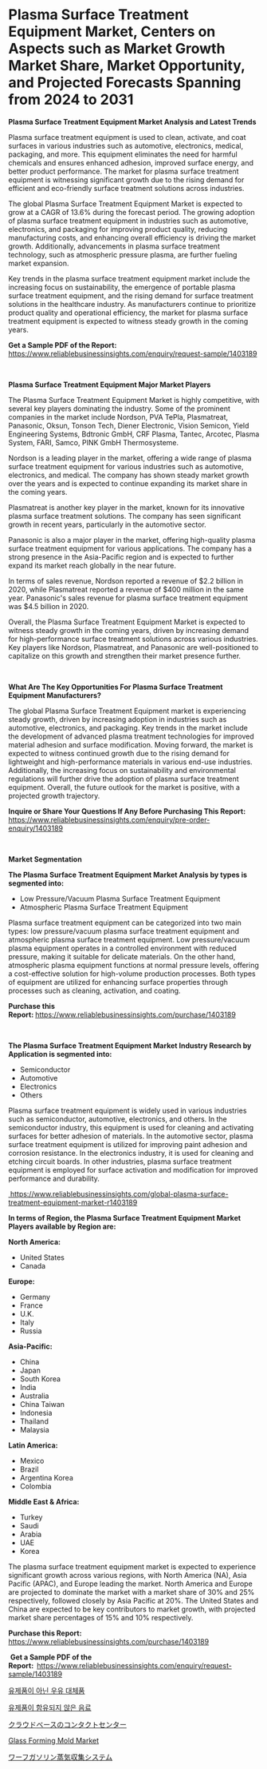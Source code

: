 <p><h1>Plasma Surface Treatment Equipment Market, Centers on Aspects such as Market Growth Market Share, Market Opportunity, and Projected Forecasts Spanning from 2024 to 2031</h1></p><p><strong>Plasma Surface Treatment Equipment Market Analysis and Latest Trends</strong></p>
<p><p>Plasma surface treatment equipment is used to clean, activate, and coat surfaces in various industries such as automotive, electronics, medical, packaging, and more. This equipment eliminates the need for harmful chemicals and ensures enhanced adhesion, improved surface energy, and better product performance. The market for plasma surface treatment equipment is witnessing significant growth due to the rising demand for efficient and eco-friendly surface treatment solutions across industries. </p><p>The global Plasma Surface Treatment Equipment Market is expected to grow at a CAGR of 13.6% during the forecast period. The growing adoption of plasma surface treatment equipment in industries such as automotive, electronics, and packaging for improving product quality, reducing manufacturing costs, and enhancing overall efficiency is driving the market growth. Additionally, advancements in plasma surface treatment technology, such as atmospheric pressure plasma, are further fueling market expansion. </p><p>Key trends in the plasma surface treatment equipment market include the increasing focus on sustainability, the emergence of portable plasma surface treatment equipment, and the rising demand for surface treatment solutions in the healthcare industry. As manufacturers continue to prioritize product quality and operational efficiency, the market for plasma surface treatment equipment is expected to witness steady growth in the coming years.</p></p>
<p><strong>Get a Sample PDF of the Report:&nbsp;</strong> <a href="https://www.reliablebusinessinsights.com/enquiry/request-sample/1403189">https://www.reliablebusinessinsights.com/enquiry/request-sample/1403189</a></p>
<p>&nbsp;</p>
<p><strong>Plasma Surface Treatment Equipment Major Market Players</strong></p>
<p><p>The Plasma Surface Treatment Equipment Market is highly competitive, with several key players dominating the industry. Some of the prominent companies in the market include Nordson, PVA TePla, Plasmatreat, Panasonic, Oksun, Tonson Tech, Diener Electronic, Vision Semicon, Yield Engineering Systems, Bdtronic GmbH, CRF Plasma, Tantec, Arcotec, Plasma System, FARI, Samco, PINK GmbH Thermosysteme.</p><p>Nordson is a leading player in the market, offering a wide range of plasma surface treatment equipment for various industries such as automotive, electronics, and medical. The company has shown steady market growth over the years and is expected to continue expanding its market share in the coming years.</p><p>Plasmatreat is another key player in the market, known for its innovative plasma surface treatment solutions. The company has seen significant growth in recent years, particularly in the automotive sector.</p><p>Panasonic is also a major player in the market, offering high-quality plasma surface treatment equipment for various applications. The company has a strong presence in the Asia-Pacific region and is expected to further expand its market reach globally in the near future.</p><p>In terms of sales revenue, Nordson reported a revenue of $2.2 billion in 2020, while Plasmatreat reported a revenue of $400 million in the same year. Panasonic's sales revenue for plasma surface treatment equipment was $4.5 billion in 2020.</p><p>Overall, the Plasma Surface Treatment Equipment Market is expected to witness steady growth in the coming years, driven by increasing demand for high-performance surface treatment solutions across various industries. Key players like Nordson, Plasmatreat, and Panasonic are well-positioned to capitalize on this growth and strengthen their market presence further.</p></p>
<p>&nbsp;</p>
<p><strong>What Are The Key Opportunities For Plasma Surface Treatment Equipment Manufacturers?</strong></p>
<p><p>The global Plasma Surface Treatment Equipment market is experiencing steady growth, driven by increasing adoption in industries such as automotive, electronics, and packaging. Key trends in the market include the development of advanced plasma treatment technologies for improved material adhesion and surface modification. Moving forward, the market is expected to witness continued growth due to the rising demand for lightweight and high-performance materials in various end-use industries. Additionally, the increasing focus on sustainability and environmental regulations will further drive the adoption of plasma surface treatment equipment. Overall, the future outlook for the market is positive, with a projected growth trajectory.</p></p>
<p><strong>Inquire or Share Your Questions If Any Before Purchasing This Report:</strong> <a href="https://www.reliablebusinessinsights.com/enquiry/pre-order-enquiry/1403189">https://www.reliablebusinessinsights.com/enquiry/pre-order-enquiry/1403189</a></p>
<p>&nbsp;</p>
<p><strong>Market Segmentation</strong></p>
<p><strong>The Plasma Surface Treatment Equipment Market Analysis by types is segmented into:</strong></p>
<p><ul><li>Low Pressure/Vacuum Plasma Surface Treatment Equipment</li><li>Atmospheric Plasma Surface Treatment Equipment</li></ul></p>
<p><p>Plasma surface treatment equipment can be categorized into two main types: low pressure/vacuum plasma surface treatment equipment and atmospheric plasma surface treatment equipment. Low pressure/vacuum plasma equipment operates in a controlled environment with reduced pressure, making it suitable for delicate materials. On the other hand, atmospheric plasma equipment functions at normal pressure levels, offering a cost-effective solution for high-volume production processes. Both types of equipment are utilized for enhancing surface properties through processes such as cleaning, activation, and coating.</p></p>
<p><strong>Purchase this Report:&nbsp;</strong><a href="https://www.reliablebusinessinsights.com/purchase/1403189">https://www.reliablebusinessinsights.com/purchase/1403189</a></p>
<p>&nbsp;</p>
<p><strong>The Plasma Surface Treatment Equipment Market Industry Research by Application is segmented into:</strong></p>
<p><ul><li>Semiconductor</li><li>Automotive</li><li>Electronics</li><li>Others</li></ul></p>
<p><p>Plasma surface treatment equipment is widely used in various industries such as semiconductor, automotive, electronics, and others. In the semiconductor industry, this equipment is used for cleaning and activating surfaces for better adhesion of materials. In the automotive sector, plasma surface treatment equipment is utilized for improving paint adhesion and corrosion resistance. In the electronics industry, it is used for cleaning and etching circuit boards. In other industries, plasma surface treatment equipment is employed for surface activation and modification for improved performance and durability.</p></p>
<p><a href="https://www.reliablebusinessinsights.com/global-plasma-surface-treatment-equipment-market-r1403189">&nbsp;https://www.reliablebusinessinsights.com/global-plasma-surface-treatment-equipment-market-r1403189</a></p>
<p><strong>In terms of Region, the Plasma Surface Treatment Equipment Market Players available by Region are:</strong></p>
<p>
    <p> <strong> North America: </strong>
        <ul>
            <li>United States</li>
            <li>Canada</li>
        </ul>
        </p> 
    <p> <strong> Europe: </strong>
        <ul>
            <li>Germany</li>
            <li>France</li>
            <li>U.K.</li>
            <li>Italy</li>
            <li>Russia</li>
        </ul>
        </p> 
    <p> <strong> Asia-Pacific: </strong>
        <ul>
            <li>China</li>
            <li>Japan</li>
            <li>South Korea</li>
            <li>India</li>
            <li>Australia</li>
            <li>China Taiwan</li>
            <li>Indonesia</li>
            <li>Thailand</li>
            <li>Malaysia</li>
        </ul>
        </p> 
    <p> <strong> Latin America: </strong>
        <ul>
            <li>Mexico</li>
            <li>Brazil</li>
            <li>Argentina Korea</li>
            <li>Colombia</li>
        </ul>
        </p> 
    <p> <strong> Middle East & Africa: </strong>
        <ul>
            <li>Turkey</li>
            <li>Saudi</li>
            <li>Arabia</li>
            <li>UAE</li>
            <li>Korea</li>
        </ul>
    </p>
    </p>
<p><p>The plasma surface treatment equipment market is expected to experience significant growth across various regions, with North America (NA), Asia Pacific (APAC), and Europe leading the market. North America and Europe are projected to dominate the market with a market share of 30% and 25% respectively, followed closely by Asia Pacific at 20%. The United States and China are expected to be key contributors to market growth, with projected market share percentages of 15% and 10% respectively.</p></p>
<p><strong>Purchase this Report: </strong><a href="https://www.reliablebusinessinsights.com/purchase/1403189">https://www.reliablebusinessinsights.com/purchase/1403189</a></p>
<p>&nbsp;<strong>Get a Sample PDF of the Report:&nbsp;&nbsp;</strong><a href="https://www.reliablebusinessinsights.com/enquiry/request-sample/1403189">https://www.reliablebusinessinsights.com/enquiry/request-sample/1403189</a></p>
<p><strong></strong></p>
<p><p><a href="https://github.com/GabrielBlanda5656/Market-Research-Report-List-2/blob/main/642019998142.md">유제품이 아닌 우유 대체품</a></p><p><a href="https://github.com/vsckjg50460/Market-Research-Report-List-2/blob/main/846171198141.md">유제품이 함유되지 않은 음료</a></p><p><a href="https://github.com/WhitneyMurphy1982/Market-Research-Report-List-1/blob/main/7421369104634.md">クラウドベースのコンタクトセンター</a></p><p><a href="https://github.com/gulaimolin/Market-Research-Report-List-4/blob/main/glass-forming-mold-market.md">Glass Forming Mold Market</a></p><p><a href="https://github.com/GregorioOKeefe2023/Market-Research-Report-List-1/blob/main/7542729104633.md">ワーフガソリン蒸気収集システム</a></p></p>